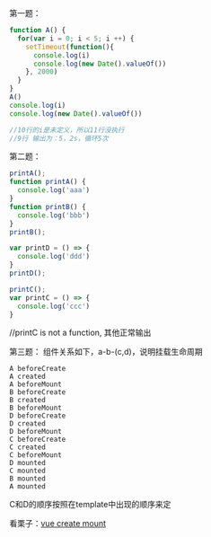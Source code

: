 第一题：
```js
function A() {
  for(var i = 0; i < 5; i ++) {
    setTimeout(function(){
      console.log(i)
      console.log(new Date().valueOf())
    }, 2000)
  }
}
A()
console.log(i)
console.log(new Date().valueOf())

//10行的i是未定义，所以11行没执行
//9行 输出为：5，2s，循环5次
```

第二题：
```js
printA();
function printA() {
  console.log('aaa')
}
function printB() {
  console.log('bbb')
}
printB();

var printD = () => {
  console.log('ddd')
}
printD();

printC();
var printC = () => {
  console.log('ccc')
}
```
//printC is not a function, 其他正常输出

第三题：
组件关系如下，a-b-(c,d)，说明挂载生命周期
```
A beforeCreate
A created
A beforeMount
B beforeCreate
B created
B beforeMount
D beforeCreate
D created
D beforeMount
C beforeCreate
C created
C beforeMount
D mounted
C mounted
B mounted
A mounted
```
C和D的顺序按照在template中出现的顺序来定

看栗子：[vue create mount](https://codepen.io/yj0zhang/pen/KOKyzO)
